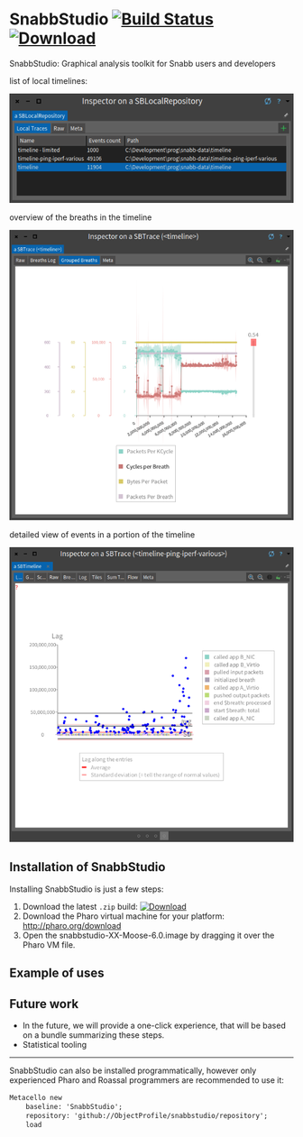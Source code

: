 # SnabbStudio [![Build Status](https://travis-ci.org/ObjectProfile/snabbstudio.svg?branch=master)](https://travis-ci.org/ObjectProfile/snabbstudio) [![Download](https://api.bintray.com/packages/peteruhnak/SnabbStudio/SnabbStudio/images/download.svg) ](https://bintray.com/peteruhnak/SnabbStudio/SnabbStudio/_latestVersion#files)

SnabbStudio: Graphical analysis toolkit for Snabb users and developers

list of local timelines:

![timeline traces](figures/local-traces.png)

overview of the breaths in the timeline

![grouped-breaths](figures/grouped-breaths.png)

detailed view of events in a portion of the timeline

![lag-view](figures/lag-view.png)

## Installation of SnabbStudio

Installing SnabbStudio is just a few steps:

1. Download the latest `.zip` build: [![Download](https://api.bintray.com/packages/peteruhnak/SnabbStudio/SnabbStudio/images/download.svg) ](https://bintray.com/peteruhnak/SnabbStudio/SnabbStudio/_latestVersion#files)
2. Download the Pharo virtual machine for your platform: http://pharo.org/download
3. Open the snabbstudio-XX-Moose-6.0.image by dragging it over the Pharo VM file.

## Example of uses


## Future work
- In the future, we will provide a one-click experience, that will be based on a bundle summarizing these steps.
- Statistical tooling

------

SnabbStudio can also be installed programmatically, however only experienced Pharo and Roassal programmers are recommended to use it:
```st
Metacello new
    baseline: 'SnabbStudio';
    repository: 'github://ObjectProfile/snabbstudio/repository';
    load
```
